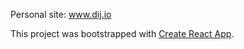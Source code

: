 Personal site: www.dij.io

This project was bootstrapped with [Create React App](https://github.com/facebookincubator/create-react-app).